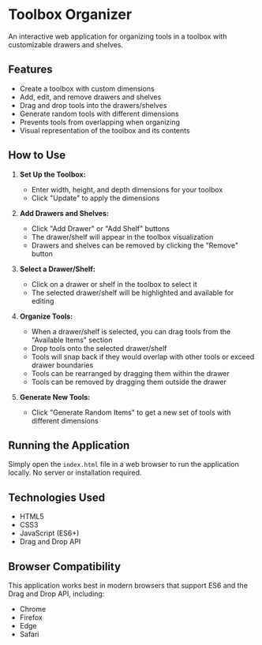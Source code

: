 # Toolbox Organizer

An interactive web application for organizing tools in a toolbox with customizable drawers and shelves.

## Features

- Create a toolbox with custom dimensions
- Add, edit, and remove drawers and shelves
- Drag and drop tools into the drawers/shelves
- Generate random tools with different dimensions
- Prevents tools from overlapping when organizing
- Visual representation of the toolbox and its contents

## How to Use

1. **Set Up the Toolbox:**
   - Enter width, height, and depth dimensions for your toolbox
   - Click "Update" to apply the dimensions

2. **Add Drawers and Shelves:**
   - Click "Add Drawer" or "Add Shelf" buttons
   - The drawer/shelf will appear in the toolbox visualization
   - Drawers and shelves can be removed by clicking the "Remove" button

3. **Select a Drawer/Shelf:**
   - Click on a drawer or shelf in the toolbox to select it
   - The selected drawer/shelf will be highlighted and available for editing

4. **Organize Tools:**
   - When a drawer/shelf is selected, you can drag tools from the "Available Items" section
   - Drop tools onto the selected drawer/shelf
   - Tools will snap back if they would overlap with other tools or exceed drawer boundaries
   - Tools can be rearranged by dragging them within the drawer
   - Tools can be removed by dragging them outside the drawer

5. **Generate New Tools:**
   - Click "Generate Random Items" to get a new set of tools with different dimensions

## Running the Application

Simply open the `index.html` file in a web browser to run the application locally. No server or installation required.

## Technologies Used

- HTML5
- CSS3
- JavaScript (ES6+)
- Drag and Drop API

## Browser Compatibility

This application works best in modern browsers that support ES6 and the Drag and Drop API, including:
- Chrome
- Firefox
- Edge
- Safari 